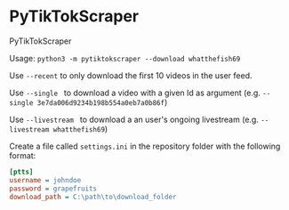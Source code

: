 # PyTikTokScraper
PyTikTokScraper

Usage:
`python3 -m pytiktokscraper --download whatthefish69`

Use `--recent` to only download the first 10 videos in the user feed.

Use `--single ` to download a video with a given Id as argument (e.g. `--single 3e7da006d9234b198b554a0eb7a0b86f`)

Use `--livestream ` to download a an user's ongoing livestream (e.g. `--livestream whatthefish69`)

Create a file called `settings.ini` in the repository folder with the following format:

```ini
[ptts]
username = johndoe
password = grapefruits
download_path = C:\path\to\download_folder
```

